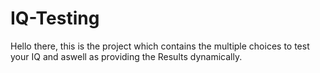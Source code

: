 # IQ-Testing
Hello there, this is the project which contains the multiple choices to test your IQ and aswell as providing the Results dynamically. 
